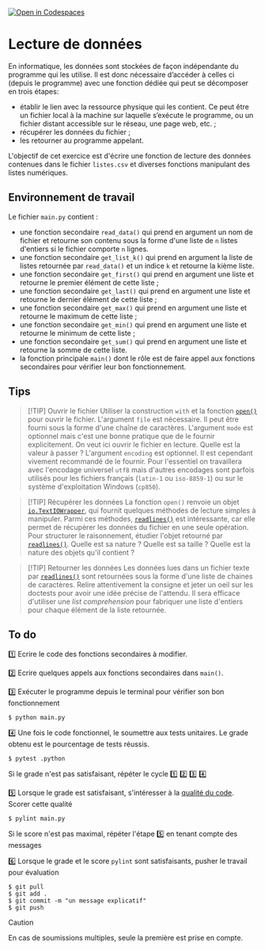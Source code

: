 [![Open in Codespaces](https://classroom.github.com/assets/launch-codespace-2972f46106e565e64193e422d61a12cf1da4916b45550586e14ef0a7c637dd04.svg)](https://classroom.github.com/open-in-codespaces?assignment_repo_id=17071859)
# Lecture de données

En informatique, les données sont stockées de façon indépendante du programme qui les utilise. Il est donc nécessaire d’accéder à celles ci (depuis le programme) avec une fonction dédiée qui peut se décomposer en trois étapes:

- établir le lien avec la ressource physique qui les contient. Ce peut être un fichier local à la machine sur laquelle s’exécute le programme, ou un fichier distant accessible sur le réseau, une page web, etc. ;
- récupérer les données du fichier ;
- les retourner au programme appelant.

L'objectif de cet exercice est d'écrire une fonction de lecture des données contenues dans le fichier ``listes.csv`` et diverses fonctions manipulant des listes numériques.

## Environnement de travail

Le fichier ``main.py`` contient :

- une fonction secondaire ``read_data()`` qui prend en argument un nom de fichier et retourne son contenu sous la forme d'une liste de `n` listes d'entiers si le fichier comporte `n` lignes.
- une fonction secondaire `get_list_k()` qui prend en argument la liste de listes retournée par `read_data()` et un indice ``k`` et retourne la kième liste.
- une fonction secondaire `get_first()` qui prend en argument une liste et retourne le premier élément de cette liste ;
- une fonction secondaire `get_last()` qui prend en argument une liste et retourne le dernier élément de cette liste ;
- une fonction secondaire `get_max()` qui prend en argument une liste et retourne le maximum de cette liste ;
- une fonction secondaire `get_min()` qui prend en argument une liste et retourne le minimum de cette liste ;
- une fonction secondaire `get_sum()` qui prend en argument une liste et retourne la somme de cette liste.
- la fonction principale ``main()`` dont le rôle est de faire appel aux fonctions secondaires pour vérifier leur bon fonctionnement.

## Tips

> [!TIP] Ouvrir le fichier
Utiliser la construction `with` et la fonction [`open()`](https://docs.python.org/3/library/functions.html#open) pour ouvrir le fichier. L'argument `file` est nécessaire. Il peut être fourni sous la forme d'une chaîne de caractères. L'argument `mode` est optionnel mais c'est une bonne pratique que de le fournir explicitement. On veut ici ouvrir le fichier en lecture. Quelle est la valeur à passer ? L'argument `encoding` est optionnel. Il est cependant vivement recommandé de le fournir. Pour l'essentiel on travaillera avec l'encodage universel `utf8` mais d'autres encodages sont parfois utilisés pour les fichiers français (`latin-1` ou `iso-8859-1`) ou sur le système d'exploitation Windows (`cp850`).

> [!TIP] Récupérer les données
La fonction `open()` renvoie un objet [`io.TextIOWrapper`](https://docs.python.org/3/library/io.html#io.TextIOWrapper), qui fournit quelques méthodes de lecture simples à manipuler. Parmi ces méthodes, [`readlines()`](https://docs.python.org/3/library/io.html#io.IOBase.readlines) est intéressante, car elle permet de récupèrer les données du fichier en une seule opération. Pour structurer le raisonnement, étudier l'objet retourné par [`readlines()`](https://docs.python.org/3/library/io.html#io.IOBase.readlines). Quelle est sa nature ? Quelle est sa taille ? Quelle est la nature des objets qu'il contient ?

> [!TIP] Retourner les données
Les données lues dans un fichier texte par [`readlines()`](https://docs.python.org/3/library/io.html#io.IOBase.readlines) sont retournées sous la forme d'une liste de chaines de caractères. Relire attentivement la consigne et jeter un oeil sur les doctests pour avoir une idée précise de l'attendu. Il sera efficace d'utiliser une *list comprehension* pour fabriquer une liste d'entiers pour chaque élément de la liste retournée.


## To do

1️⃣ Ecrire le code des fonctions secondaires à modifier.

2️⃣ Ecrire quelques appels aux fonctions secondaires dans ``main()``.

3️⃣ Exécuter le programme depuis le terminal pour vérifier son bon fonctionnement

    $ python main.py

4️⃣ Une fois le code fonctionnel, le soumettre aux tests unitaires. Le grade obtenu est le pourcentage de tests réussis. 

    $ pytest .python

Si le grade n'est pas satisfaisant, répéter le cycle 1️⃣ 2️⃣ 3️⃣ 4️⃣

5️⃣ Lorsque le grade est satisfaisant, s'intéresser à la [qualité du code](https://perso.esiee.fr/~courivad/python/chapters/16-style.html). Scorer cette qualité

    $ pylint main.py

Si le score n'est pas maximal, répéter l'étape 5️⃣ en tenant compte des messages

6️⃣ Lorsque le grade et le score ``pylint`` sont satisfaisants, pusher le travail pour évaluation

    $ git pull
    $ git add .
    $ git commit -m "un message explicatif"
    $ git push

> [!CAUTION]
En cas de soumissions multiples, seule la première est prise en compte.
